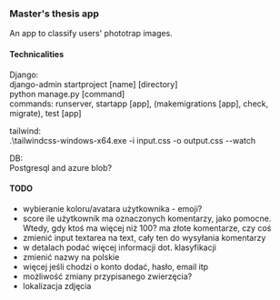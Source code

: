 ### Master's thesis app
An app to classify users' phototrap images.


#### Technicalities
Django:\
django-admin startproject [name] [directory]\
python manage.py [command]\
commands: runserver, startapp [app], (makemigrations [app], check, migrate), test [app]

tailwind:\
.\tailwindcss-windows-x64.exe -i input.css -o output.css --watch

DB:\
Postgresql and azure blob?

#### TODO
- wybieranie koloru/avatara użytkownika - emoji?
- score ile użytkownik ma oznaczonych komentarzy, jako pomocne. Wtedy, gdy ktoś ma więcej niż 100? ma złote komentarze, czy coś
- zmienić input textarea na text, cały ten do wysyłania komentarzy
- w detalach podać więcej informacji dot. klasyfikacji
- zmienić nazwy na polskie
- więcej jeśli chodzi o konto dodać, hasło, email itp
- możliwość zmiany przypisanego zwierzęcia?
- lokalizacja zdjęcia

